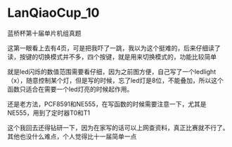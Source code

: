 # LanQiaoCup_10
蓝桥杯第十届单片机组真题

这第一眼看上去有4页，可是把我吓了一跳，我以为这个挺难的，后来仔细读了读，按键的切换模式并不多，四个按键，就是用来切换模式的，功能比较简单

就是led闪烁的数值范围需要看仔细，因为之前图方便，自己写了一个ledlight（x），随意控制某个灯，但是写的时候，忘了led灯是8位，不能叠加，所以这个函数只适合在需要一个led灯亮的时候起作用。

还是老方法，PCF8591和NE555，在写函数的时候需要注意一下，尤其是NE555，用到了定时器T0和T1

这个我回去还得钻研一下，因为在家写的话可以上网查资料，真正比赛就不行了。其他也没什么难点，个人觉得比十一届简单一点
